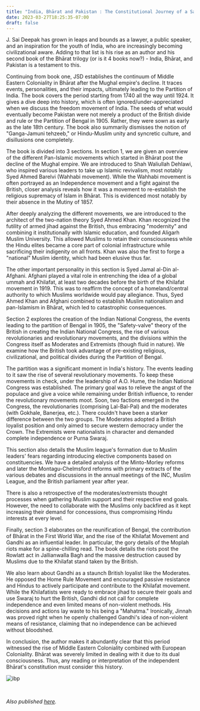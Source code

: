 ```yaml
---
title: "India, Bhārat and Pakistan : The Constitutional Journey of a Sandwiched Civilization - Review by Abhishek Desikan"
date: 2023-03-27T18:25:35-07:00
draft: false
---
```


J. Sai Deepak has grown in leaps and bounds as a lawyer, a public speaker, and an inspiration for the youth of India, who are increasingly becoming civilizational aware. Adding to that list is his rise as an author and his second book of the Bhārat trilogy (or is it 4 books now?) -  India, Bhārat, and Pakistan is a testament to this. 

Continuing from book one, JSD establishes the continuum of Middle Eastern Coloniality in Bhārat after the Mughal empire's decline. It traces events, personalities, and their impacts, ultimately leading to the Partition of India. The book covers the period starting from 1740 all the way until 1924. It gives a dive deep into history, which is often ignored/under-appreciated when we discuss the freedom movement of India. The seeds of what would eventually become Pakistan were not merely a product of the British divide and rule or the Partition of Bengal in 1905. Rather, they were sown as early as the late 18th century. The book also summarily dismisses the notion of "Ganga-Jamuni tehzeeb," or Hindu-Muslim unity and syncretic culture, and disillusions one completely.  

The book is divided into 3 sections. In section 1, we are given an overview of the different Pan-Islamic movements which started in Bhārat post the decline of the Mughal empire. We are introduced to Shah Waliullah Dehlawi, who inspired various leaders to take up Islamic revivalism, most notably Syed Ahmed Barelvi (Wahhabi movement). While the Wahhabi movement is often portrayed as an Independence movement and a fight against the British, closer analysis reveals how it was a movement to re-establish the religious supremacy of Islam in Bhārat. This is evidenced most notably by their absence in the Mutiny of 1857. 

After deeply analyzing the different movements, we are introduced to the architect of the two-nation theory Syed Ahmed Khan. Khan recognized the futility of armed jihad against the British, thus embracing "modernity" and combining it institutionally with Islamic education, and founded Aligarh Muslim University. This allowed Muslims to retain their consciousness while the Hindu elites became a core part of colonial infrastructure while sacrificing their indigenity on all fronts. Khan was also the first to forge a "national" Muslim identity, which had been elusive thus far.

The other important personality in this section is Syed Jamal al-Din al-Afghani. Afghani played a vital role in entrenching the idea of a global ummah and Khilafat, at least two decades before the birth of the Khilafat movement in 1919. This was to reaffirm the concept of a homeland/central authority to which Muslims worldwide would pay allegiance. Thus, Syed Ahmed Khan and Afghani combined to establish Muslim nationalism and pan-Islamism in Bhārat, which led to catastrophic consequences. 

Section 2 explores the creation of the Indian National Congress, the events leading to the partition of Bengal in 1905, the "Safety-valve" theory of the British in creating the Indian National Congress, the rise of various revolutionaries and revolutionary movements, and the divisions within the Congress itself as Moderates and Extremists (though fluid in nature). We examine how the British took advantage of pre-existing religious, civilizational, and political divides during the Partition of Bengal. 

The partition was a significant moment in India's history. The events leading to it saw the rise of several revolutionary movements. To keep these movements in check, under the leadership of A.O. Hume, the Indian National Congress was established. The primary goal was to relieve the angst of the populace and give a voice while remaining under British influence, to render the revolutionary movements moot. Soon, two factions emerged in the Congress, the revolutionaries (comprising Lal-Bal-Pal) and the moderates (with Gokhale, Banerjea, etc.). There couldn't have been a starker difference between the two groups. The Moderates adopted a British loyalist position and only aimed to secure western democracy under the Crown. The Extremists were nationalists in character and demanded complete independence or Purna Swaraj. 

This section also details the Muslim league's formation due to Muslim leaders' fears regarding introducing elective components based on constituencies. We have a detailed analysis of the Minto-Morley reforms and later the Montagu-Chelmsford reforms with primary extracts of the various debates and discussions in the annual meetings of the INC, Muslim League, and the British parliament year after year. 

There is also a retrospective of the moderates/extremists thought processes when gathering Muslim support and their respective end goals. However, the need to collaborate with the Muslims only backfired as it kept increasing their demand for concessions, thus compromising Hindu interests at every level. 

Finally, section 3 elaborates on the reunification of Bengal, the contribution of Bhārat in the First World War, and the rise of the Khilafat Movement and Gandhi as an influential leader. In particular, the gory details of the Moplah riots make for a spine-chilling read. The book details the riots post the Rowlatt act in Jallianwalla Bagh and the massive destruction caused by Muslims due to the Khilafat stand taken by the British. 

We also learn about Gandhi as a staunch British loyalist like the Moderates. He opposed the Home Rule Movement and encouraged passive resistance and Hindus to actively participate and contribute to the Khilafat movement. While the Khilafatists were ready to embrace jihad to secure their goals and use Swaraj to hurt the British, Gandhi did not call for complete independence and even limited means of non-violent methods. His decisions and actions lay waste to his being a "Mahatma." Ironically, Jinnah was proved right when he openly challenged Gandhi's idea of non-violent means of resistance, claiming that no independence can be achieved without bloodshed.

In conclusion, the author makes it abundantly clear that this period witnessed the rise of Middle Eastern Coloniality combined with European Coloniality. Bhārat was severely limited in dealing with it due to its dual consciousness. Thus, any reading or interpretation of the independent Bhārat's constitution must consider this history.

![ibp](/india-bharat-pakistan.jpg)

&nbsp;&nbsp;

*Also published [here](https://www.goodreads.com/review/show/5057012189).*